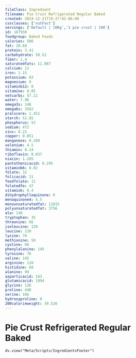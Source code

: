 ```yaml
---
fileClass: Ingredient
filename: Pie Crust Refrigerated Regular Baked
created: 2024-12-21T19:27:02-06:00
cssclasses: ['nutFact']
servings: ['Default | 100g','1 pie crust | 198']
id: 167930
foodgroup: Baked Foods
calories: 506
fat: 28.69
protein: 3.41
carbohydrate: 58.52
fiber: 1.4
saturatedfats: 11.087
calcium: 12
iron: 1.15
potassium: 83
magnesium: 9
vitaminb12: 0
vitamine: 0.05
netcarbs: 57.12
water: 7.96
omega3s: 148
omega6s: 3562
pralscore: 1.451
starch: 51.85
phosphorus: 52
sodium: 472
zinc: 0.22
copper: 0.051
manganese: 0.209
selenium: 4.5
thiamin: 0.14
riboflavin: 0.037
niacin: 1.285
pantothenicacid: 0.295
vitaminb6: 0.02
folate: 32
folicacid: 21
foodfolate: 11
folatedfe: 47
vitamink: 0.4
dihydrophylloquinone: 0
menaquinone4: 4.5
monounsaturatedfat: 11815
polyunsaturatedfat: 3756
ala: 148
tryptophan: 35
threonine: 66
isoleucine: 120
leucine: 220
lysine: 70
methionine: 50
cystine: 66
phenylalanine: 145
tyrosine: 70
valine: 145
arginine: 110
histidine: 60
alanine: 99
asparticacid: 163
glutamicacid: 1094
glycine: 126
proline: 440
serine: 166
hydroxyproline: 0
200calorieweight: 39.526
---
```


# Pie Crust Refrigerated Regular Baked

```dataviewjs
dv.view("Meta/Scripts/IngredientsFooter")
```